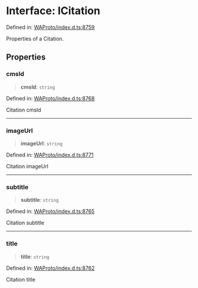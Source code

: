 # Interface: ICitation

Defined in: [WAProto/index.d.ts:8759](https://github.com/Fokusdotid/bail/blob/cf6cc85134e12081bc635cea02cc0eee74033a81/WAProto/index.d.ts#L8759)

Properties of a Citation.

## Properties

### cmsId

> **cmsId**: `string`

Defined in: [WAProto/index.d.ts:8768](https://github.com/Fokusdotid/bail/blob/cf6cc85134e12081bc635cea02cc0eee74033a81/WAProto/index.d.ts#L8768)

Citation cmsId

***

### imageUrl

> **imageUrl**: `string`

Defined in: [WAProto/index.d.ts:8771](https://github.com/Fokusdotid/bail/blob/cf6cc85134e12081bc635cea02cc0eee74033a81/WAProto/index.d.ts#L8771)

Citation imageUrl

***

### subtitle

> **subtitle**: `string`

Defined in: [WAProto/index.d.ts:8765](https://github.com/Fokusdotid/bail/blob/cf6cc85134e12081bc635cea02cc0eee74033a81/WAProto/index.d.ts#L8765)

Citation subtitle

***

### title

> **title**: `string`

Defined in: [WAProto/index.d.ts:8762](https://github.com/Fokusdotid/bail/blob/cf6cc85134e12081bc635cea02cc0eee74033a81/WAProto/index.d.ts#L8762)

Citation title
